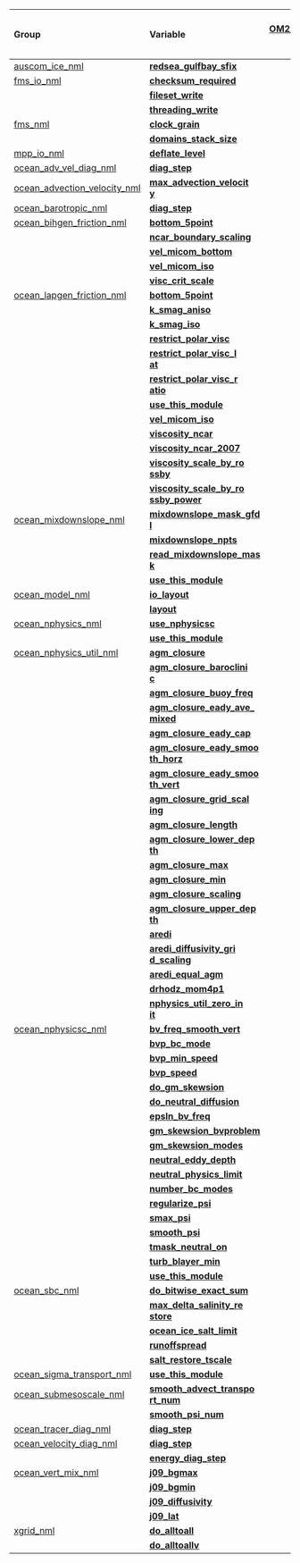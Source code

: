 | Group                 | Variable                  | [ACCESS-OM2_1deg_jra55_ryf/<br>ocean/<br>input.nml](https://github.com/COSIMA/1deg_jra55_ryf/blob/7c6be951530901082be8106a4f819e437fbeb19b/ocean/input.nml) | [ACCESS-OM2_025deg_jra55_ryf/<br>ocean/<br>input.nml](https://github.com/COSIMA/025deg_jra55_ryf/blob/0b84d5a8c983d8121f784654381ef5f4acc74688/ocean/input.nml) | [ACCESS-OM2_01deg_jra55_ryf/<br>ocean/<br>input.nml](https://github.com/COSIMA/01deg_jra55_ryf/blob/aea51fae9a4a60fc36fd36d22c61b14a1186d537/ocean/input.nml) |
| :-------------------- | :------------------------ | --------------: | --------------: | --------------: |
| [auscom_ice_nml       ](https://github.com/mom-ocean/MOM5/search?q=auscom_ice_nml) | [**redsea_gulfbay_sfix**  ](https://github.com/mom-ocean/MOM5/search?q=redsea_gulfbay_sfix) |           False |                 |                 |
| [fms_io_nml           ](https://github.com/mom-ocean/MOM5/search?q=fms_io_nml) | [**checksum_required**    ](https://github.com/mom-ocean/MOM5/search?q=checksum_required) |                 |                 |           False |
|                       | [**fileset_write**        ](https://github.com/mom-ocean/MOM5/search?q=fileset_write) |        'single' |        'single' |         'multi' |
|                       | [**threading_write**      ](https://github.com/mom-ocean/MOM5/search?q=threading_write) |        'single' |        'single' |         'multi' |
| [fms_nml              ](https://github.com/mom-ocean/MOM5/search?q=fms_nml) | [**clock_grain**          ](https://github.com/mom-ocean/MOM5/search?q=clock_grain) |          'LOOP' |          'LOOP' |       'ROUTINE' |
|                       | [**domains_stack_size**   ](https://github.com/mom-ocean/MOM5/search?q=domains_stack_size) |          115200 |                 |          115200 |
| [mpp_io_nml           ](https://github.com/mom-ocean/MOM5/search?q=mpp_io_nml) | [**deflate_level**        ](https://github.com/mom-ocean/MOM5/search?q=deflate_level) |              -1 |               5 |               5 |
| [ocean_adv_vel_diag_nml](https://github.com/mom-ocean/MOM5/search?q=ocean_adv_vel_diag_nml) | [**diag_step**            ](https://github.com/mom-ocean/MOM5/search?q=diag_step) |            4320 |            4320 |             576 |
| [ocean_advection_velocity_nml](https://github.com/mom-ocean/MOM5/search?q=ocean_advection_velocity_nml) | [**max_advection_velocit<br>y**](https://github.com/mom-ocean/MOM5/search?q=max_advection_velocity) |        0.5 |             0.5 |             0.3 |
| [ocean_barotropic_nml ](https://github.com/mom-ocean/MOM5/search?q=ocean_barotropic_nml) | [**diag_step**            ](https://github.com/mom-ocean/MOM5/search?q=diag_step) |            4320 |            4320 |             576 |
| [ocean_bihgen_friction_nml](https://github.com/mom-ocean/MOM5/search?q=ocean_bihgen_friction_nml) | [**bottom_5point**        ](https://github.com/mom-ocean/MOM5/search?q=bottom_5point) |            True |           False |           False |
|                       | [**ncar_boundary_scaling**](https://github.com/mom-ocean/MOM5/search?q=ncar_boundary_scaling) |            True |           False |           False |
|                       | [**vel_micom_bottom**     ](https://github.com/mom-ocean/MOM5/search?q=vel_micom_bottom) |            0.01 |             0.0 |             0.0 |
|                       | [**vel_micom_iso**        ](https://github.com/mom-ocean/MOM5/search?q=vel_micom_iso) |            0.04 |             0.0 |             0.0 |
|                       | [**visc_crit_scale**      ](https://github.com/mom-ocean/MOM5/search?q=visc_crit_scale) |            0.25 |             1.0 |             1.0 |
| [ocean_lapgen_friction_nml](https://github.com/mom-ocean/MOM5/search?q=ocean_lapgen_friction_nml) | [**bottom_5point**        ](https://github.com/mom-ocean/MOM5/search?q=bottom_5point) |            True |                 |                 |
|                       | [**k_smag_aniso**         ](https://github.com/mom-ocean/MOM5/search?q=k_smag_aniso) |             0.0 |                 |                 |
|                       | [**k_smag_iso**           ](https://github.com/mom-ocean/MOM5/search?q=k_smag_iso) |             0.0 |                 |                 |
|                       | [**restrict_polar_visc**  ](https://github.com/mom-ocean/MOM5/search?q=restrict_polar_visc) |            True |                 |                 |
|                       | [**restrict_polar_visc_l<br>at**](https://github.com/mom-ocean/MOM5/search?q=restrict_polar_visc_lat) |      60.0 |                 |                 |
|                       | [**restrict_polar_visc_r<br>atio**](https://github.com/mom-ocean/MOM5/search?q=restrict_polar_visc_ratio) |    0.35 |                 |                 |
|                       | [**use_this_module**      ](https://github.com/mom-ocean/MOM5/search?q=use_this_module) |            True |           False |           False |
|                       | [**vel_micom_iso**        ](https://github.com/mom-ocean/MOM5/search?q=vel_micom_iso) |             0.1 |                 |                 |
|                       | [**viscosity_ncar**       ](https://github.com/mom-ocean/MOM5/search?q=viscosity_ncar) |           False |                 |                 |
|                       | [**viscosity_ncar_2007**  ](https://github.com/mom-ocean/MOM5/search?q=viscosity_ncar_2007) |           False |                 |                 |
|                       | [**viscosity_scale_by_ro<br>ssby**](https://github.com/mom-ocean/MOM5/search?q=viscosity_scale_by_rossby) |    True |                 |                 |
|                       | [**viscosity_scale_by_ro<br>ssby_power**](https://github.com/mom-ocean/MOM5/search?q=viscosity_scale_by_rossby_power) | 4.0 |               |                 |
| [ocean_mixdownslope_nml](https://github.com/mom-ocean/MOM5/search?q=ocean_mixdownslope_nml) | [**mixdownslope_mask_gfd<br>l**](https://github.com/mom-ocean/MOM5/search?q=mixdownslope_mask_gfdl) |      False |                 |                 |
|                       | [**mixdownslope_npts**    ](https://github.com/mom-ocean/MOM5/search?q=mixdownslope_npts) |               4 |                 |                 |
|                       | [**read_mixdownslope_mas<br>k**](https://github.com/mom-ocean/MOM5/search?q=read_mixdownslope_mask) |      False |                 |                 |
|                       | [**use_this_module**      ](https://github.com/mom-ocean/MOM5/search?q=use_this_module) |            True |           False |           False |
| [ocean_model_nml      ](https://github.com/mom-ocean/MOM5/search?q=ocean_model_nml) | [**io_layout**            ](https://github.com/mom-ocean/MOM5/search?q=io_layout) |          [4, 3] |          [6, 5] |          [5, 5] |
|                       | [**layout**               ](https://github.com/mom-ocean/MOM5/search?q=layout) |        [16, 15] |        [48, 40] |        [80, 75] |
| [ocean_nphysics_nml   ](https://github.com/mom-ocean/MOM5/search?q=ocean_nphysics_nml) | [**use_nphysicsc**        ](https://github.com/mom-ocean/MOM5/search?q=use_nphysicsc) |            True |            True |           False |
|                       | [**use_this_module**      ](https://github.com/mom-ocean/MOM5/search?q=use_this_module) |            True |            True |           False |
| [ocean_nphysics_util_nml](https://github.com/mom-ocean/MOM5/search?q=ocean_nphysics_util_nml) | [**agm_closure**          ](https://github.com/mom-ocean/MOM5/search?q=agm_closure) |            True |            True |                 |
|                       | [**agm_closure_baroclini<br>c**](https://github.com/mom-ocean/MOM5/search?q=agm_closure_baroclinic) |       True |            True |                 |
|                       | [**agm_closure_buoy_freq**](https://github.com/mom-ocean/MOM5/search?q=agm_closure_buoy_freq) |           0.004 |           0.004 |                 |
|                       | [**agm_closure_eady_ave_<br>mixed**](https://github.com/mom-ocean/MOM5/search?q=agm_closure_eady_ave_mixed) |   True |            True |                 |
|                       | [**agm_closure_eady_cap** ](https://github.com/mom-ocean/MOM5/search?q=agm_closure_eady_cap) |            True |            True |                 |
|                       | [**agm_closure_eady_smoo<br>th_horz**](https://github.com/mom-ocean/MOM5/search?q=agm_closure_eady_smooth_horz) | True |            True |                 |
|                       | [**agm_closure_eady_smoo<br>th_vert**](https://github.com/mom-ocean/MOM5/search?q=agm_closure_eady_smooth_vert) | True |            True |                 |
|                       | [**agm_closure_grid_scal<br>ing**](https://github.com/mom-ocean/MOM5/search?q=agm_closure_grid_scaling) |     True |            True |                 |
|                       | [**agm_closure_length**   ](https://github.com/mom-ocean/MOM5/search?q=agm_closure_length) |         50000.0 |         20000.0 |                 |
|                       | [**agm_closure_lower_dep<br>th**](https://github.com/mom-ocean/MOM5/search?q=agm_closure_lower_depth) |    2000.0 |          2000.0 |                 |
|                       | [**agm_closure_max**      ](https://github.com/mom-ocean/MOM5/search?q=agm_closure_max) |           600.0 |           200.0 |                 |
|                       | [**agm_closure_min**      ](https://github.com/mom-ocean/MOM5/search?q=agm_closure_min) |            50.0 |             1.0 |                 |
|                       | [**agm_closure_scaling**  ](https://github.com/mom-ocean/MOM5/search?q=agm_closure_scaling) |            0.07 |            0.07 |                 |
|                       | [**agm_closure_upper_dep<br>th**](https://github.com/mom-ocean/MOM5/search?q=agm_closure_upper_depth) |     100.0 |           100.0 |                 |
|                       | [**aredi**                ](https://github.com/mom-ocean/MOM5/search?q=aredi) |           600.0 |           200.0 |                 |
|                       | [**aredi_diffusivity_gri<br>d_scaling**](https://github.com/mom-ocean/MOM5/search?q=aredi_diffusivity_grid_scaling) |    |            True |                 |
|                       | [**aredi_equal_agm**      ](https://github.com/mom-ocean/MOM5/search?q=aredi_equal_agm) |           False |           False |                 |
|                       | [**drhodz_mom4p1**        ](https://github.com/mom-ocean/MOM5/search?q=drhodz_mom4p1) |            True |            True |                 |
|                       | [**nphysics_util_zero_in<br>it**](https://github.com/mom-ocean/MOM5/search?q=nphysics_util_zero_init) |      True |            True |                 |
| [ocean_nphysicsc_nml  ](https://github.com/mom-ocean/MOM5/search?q=ocean_nphysicsc_nml) | [**bv_freq_smooth_vert**  ](https://github.com/mom-ocean/MOM5/search?q=bv_freq_smooth_vert) |            True |            True |                 |
|                       | [**bvp_bc_mode**          ](https://github.com/mom-ocean/MOM5/search?q=bvp_bc_mode) |               2 |               2 |                 |
|                       | [**bvp_min_speed**        ](https://github.com/mom-ocean/MOM5/search?q=bvp_min_speed) |             0.1 |             0.1 |                 |
|                       | [**bvp_speed**            ](https://github.com/mom-ocean/MOM5/search?q=bvp_speed) |             0.0 |             0.0 |                 |
|                       | [**do_gm_skewsion**       ](https://github.com/mom-ocean/MOM5/search?q=do_gm_skewsion) |            True |            True |                 |
|                       | [**do_neutral_diffusion** ](https://github.com/mom-ocean/MOM5/search?q=do_neutral_diffusion) |            True |            True |                 |
|                       | [**epsln_bv_freq**        ](https://github.com/mom-ocean/MOM5/search?q=epsln_bv_freq) |           1e-12 |           1e-12 |                 |
|                       | [**gm_skewsion_bvproblem**](https://github.com/mom-ocean/MOM5/search?q=gm_skewsion_bvproblem) |            True |            True |                 |
|                       | [**gm_skewsion_modes**    ](https://github.com/mom-ocean/MOM5/search?q=gm_skewsion_modes) |           False |           False |                 |
|                       | [**neutral_eddy_depth**   ](https://github.com/mom-ocean/MOM5/search?q=neutral_eddy_depth) |            True |            True |                 |
|                       | [**neutral_physics_limit**](https://github.com/mom-ocean/MOM5/search?q=neutral_physics_limit) |            True |            True |                 |
|                       | [**number_bc_modes**      ](https://github.com/mom-ocean/MOM5/search?q=number_bc_modes) |               2 |               2 |                 |
|                       | [**regularize_psi**       ](https://github.com/mom-ocean/MOM5/search?q=regularize_psi) |           False |           False |                 |
|                       | [**smax_psi**             ](https://github.com/mom-ocean/MOM5/search?q=smax_psi) |            0.01 |            0.01 |                 |
|                       | [**smooth_psi**           ](https://github.com/mom-ocean/MOM5/search?q=smooth_psi) |            True |            True |                 |
|                       | [**tmask_neutral_on**     ](https://github.com/mom-ocean/MOM5/search?q=tmask_neutral_on) |            True |            True |                 |
|                       | [**turb_blayer_min**      ](https://github.com/mom-ocean/MOM5/search?q=turb_blayer_min) |            50.0 |            50.0 |                 |
|                       | [**use_this_module**      ](https://github.com/mom-ocean/MOM5/search?q=use_this_module) |            True |            True |           False |
| [ocean_sbc_nml        ](https://github.com/mom-ocean/MOM5/search?q=ocean_sbc_nml) | [**do_bitwise_exact_sum** ](https://github.com/mom-ocean/MOM5/search?q=do_bitwise_exact_sum) |            True |           False |           False |
|                       | [**max_delta_salinity_re<br>store**](https://github.com/mom-ocean/MOM5/search?q=max_delta_salinity_restore) |   -0.5 |             0.5 |             0.5 |
|                       | [**ocean_ice_salt_limit** ](https://github.com/mom-ocean/MOM5/search?q=ocean_ice_salt_limit) |                 |           0.006 |           0.006 |
|                       | [**runoffspread**         ](https://github.com/mom-ocean/MOM5/search?q=runoffspread) |                 |                 |           False |
|                       | [**salt_restore_tscale**  ](https://github.com/mom-ocean/MOM5/search?q=salt_restore_tscale) |           21.28 |           21.28 |            10.0 |
| [ocean_sigma_transport_nml](https://github.com/mom-ocean/MOM5/search?q=ocean_sigma_transport_nml) | [**use_this_module**      ](https://github.com/mom-ocean/MOM5/search?q=use_this_module) |            True |           False |           False |
| [ocean_submesoscale_nml](https://github.com/mom-ocean/MOM5/search?q=ocean_submesoscale_nml) | [**smooth_advect_transpo<br>rt_num**](https://github.com/mom-ocean/MOM5/search?q=smooth_advect_transport_num) |     2 |               4 |               4 |
|                       | [**smooth_psi_num**       ](https://github.com/mom-ocean/MOM5/search?q=smooth_psi_num) |               2 |               3 |               3 |
| [ocean_tracer_diag_nml](https://github.com/mom-ocean/MOM5/search?q=ocean_tracer_diag_nml) | [**diag_step**            ](https://github.com/mom-ocean/MOM5/search?q=diag_step) |            4320 |            4320 |             576 |
| [ocean_velocity_diag_nml](https://github.com/mom-ocean/MOM5/search?q=ocean_velocity_diag_nml) | [**diag_step**            ](https://github.com/mom-ocean/MOM5/search?q=diag_step) |            4320 |            4320 |             576 |
|                       | [**energy_diag_step**     ](https://github.com/mom-ocean/MOM5/search?q=energy_diag_step) |            4320 |            4320 |            5760 |
| [ocean_vert_mix_nml   ](https://github.com/mom-ocean/MOM5/search?q=ocean_vert_mix_nml) | [**j09_bgmax**            ](https://github.com/mom-ocean/MOM5/search?q=j09_bgmax) |           5e-06 |                 |           1e-06 |
|                       | [**j09_bgmin**            ](https://github.com/mom-ocean/MOM5/search?q=j09_bgmin) |           1e-06 |                 |           1e-06 |
|                       | [**j09_diffusivity**      ](https://github.com/mom-ocean/MOM5/search?q=j09_diffusivity) |            True |                 |            True |
|                       | [**j09_lat**              ](https://github.com/mom-ocean/MOM5/search?q=j09_lat) |            20.0 |                 |            20.0 |
| [xgrid_nml            ](https://github.com/mom-ocean/MOM5/search?q=xgrid_nml) | [**do_alltoall**          ](https://github.com/mom-ocean/MOM5/search?q=do_alltoall) |                 |                 |            True |
|                       | [**do_alltoallv**         ](https://github.com/mom-ocean/MOM5/search?q=do_alltoallv) |                 |                 |            True |

